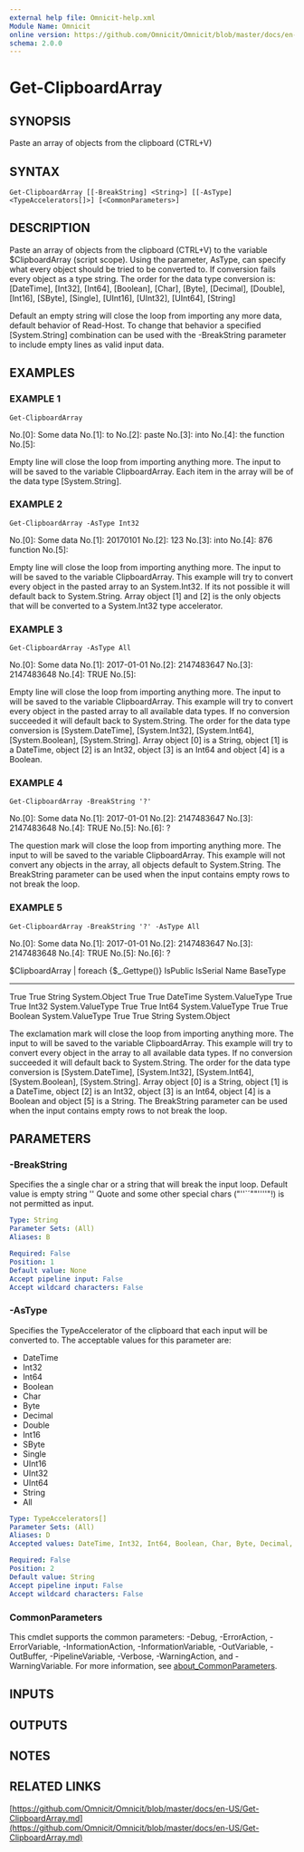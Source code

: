 ```yaml
---
external help file: Omnicit-help.xml
Module Name: Omnicit
online version: https://github.com/Omnicit/Omnicit/blob/master/docs/en-US/Get-ClipboardArray.md
schema: 2.0.0
---
```


# Get-ClipboardArray

## SYNOPSIS
Paste an array of objects from the clipboard (CTRL+V)

## SYNTAX

```
Get-ClipboardArray [[-BreakString] <String>] [[-AsType] <TypeAccelerators[]>] [<CommonParameters>]
```

## DESCRIPTION
Paste an array of objects from the clipboard (CTRL+V) to the variable $ClipboardArray (script scope).
Using the parameter, AsType, can specify what every object should be tried to be converted to.
If conversion fails every object as a type string.
The order for the data type conversion is:
\[DateTime\], \[Int32\], \[Int64\], \[Boolean\], \[Char\], \[Byte\], \[Decimal\], \[Double\], \[Int16\], \[SByte\], \[Single\], \[UInt16\], \[UInt32\], \[UInt64\], \[String\]

Default an empty string will close the loop from importing any more data, default behavior of Read-Host.
To change that behavior a specified \[System.String\] combination can be used with the -BreakString parameter to include empty lines as valid input data.

## EXAMPLES

### EXAMPLE 1
```
Get-ClipboardArray
```

No.\[0\]: Some data
No.\[1\]: to
No.\[2\]: paste
No.\[3\]: into
No.\[4\]: the function
No.\[5\]:

Empty line will close the loop from importing anything more.
The input to will be saved to the variable ClipboardArray.
Each item in the array will be of the data type \[System.String\].

### EXAMPLE 2
```
Get-ClipboardArray -AsType Int32
```

No.\[0\]: Some data
No.\[1\]: 20170101
No.\[2\]: 123
No.\[3\]: into
No.\[4\]: 876 function
No.\[5\]:

Empty line will close the loop from importing anything more.
The input to will be saved to the variable ClipboardArray.
This example will try to convert every object in the pasted array to an System.Int32.
If its not possible it will default back to System.String.
Array object \[1\] and \[2\] is the only objects that will be converted to a System.Int32 type accelerator.

### EXAMPLE 3
```
Get-ClipboardArray -AsType All
```

No.\[0\]: Some data
No.\[1\]: 2017-01-01
No.\[2\]: 2147483647
No.\[3\]: 2147483648
No.\[4\]: TRUE
No.\[5\]:

Empty line will close the loop from importing anything more.
The input to will be saved to the variable ClipboardArray.
This example will try to convert every object in the pasted array to all available data types.
If no conversion succeeded it will default back to System.String.
The order for the data type conversion is \[System.DateTime\], \[System.Int32\], \[System.Int64\], \[System.Boolean\], \[System.String\].
Array object \[0\] is a String, object \[1\] is a DateTime, object \[2\] is an Int32, object \[3\] is an Int64 and object \[4\] is a Boolean.

### EXAMPLE 4
```
Get-ClipboardArray -BreakString '?'
```

No.\[0\]: Some data
No.\[1\]: 2017-01-01
No.\[2\]: 2147483647
No.\[3\]: 2147483648
No.\[4\]: TRUE
No.\[5\]:
No.\[6\]: ?

The question mark will close the loop from importing anything more.
The input to will be saved to the variable ClipboardArray.
This example will not convert any objects in the array, all objects default to System.String.
The BreakString parameter can be used when the input contains empty rows to not break the loop.

### EXAMPLE 5
```
Get-ClipboardArray -BreakString '?' -AsType All
```

No.\[0\]: Some data
No.\[1\]: 2017-01-01
No.\[2\]: 2147483647
No.\[3\]: 2147483648
No.\[4\]: TRUE
No.\[5\]:
No.\[6\]: ?

$ClipboardArray | foreach {$_.Gettype()}
IsPublic IsSerial Name                                     BaseType
-------- -------- ----                                     --------
True     True     String                                   System.Object
True     True     DateTime                                 System.ValueType
True     True     Int32                                    System.ValueType
True     True     Int64                                    System.ValueType
True     True     Boolean                                  System.ValueType
True     True     String                                   System.Object

The exclamation mark will close the loop from importing anything more.
The input to will be saved to the variable ClipboardArray.
This example will try to convert every object in the array to all available data types.
If no conversion succeeded it will default back to System.String.
The order for the data type conversion is \[System.DateTime\], \[System.Int32\], \[System.Int64\], \[System.Boolean\], \[System.String\].
Array object \[0\] is a String, object \[1\] is a DateTime, object \[2\] is an Int32, object \[3\] is an Int64, object \[4\] is a Boolean and object \[5\] is a String.
The BreakString parameter can be used when the input contains empty rows to not break the loop.

## PARAMETERS

### -BreakString
Specifies the a single char or a string that will break the input loop.
Default value is empty string ''
Quote and some other special chars ("''\`´""''''"!) is not permitted as input.

```yaml
Type: String
Parameter Sets: (All)
Aliases: B

Required: False
Position: 1
Default value: None
Accept pipeline input: False
Accept wildcard characters: False
```

### -AsType
Specifies the TypeAccelerator of the clipboard that each input will be converted to.
The acceptable values for this parameter are:
- DateTime
- Int32
- Int64
- Boolean
- Char
- Byte
- Decimal
- Double
- Int16
- SByte
- Single
- UInt16
- UInt32
- UInt64
- String
- All

```yaml
Type: TypeAccelerators[]
Parameter Sets: (All)
Aliases: D
Accepted values: DateTime, Int32, Int64, Boolean, Char, Byte, Decimal, Double, Int16, SByte, Single, UInt16, UInt32, UInt64, String, All

Required: False
Position: 2
Default value: String
Accept pipeline input: False
Accept wildcard characters: False
```

### CommonParameters
This cmdlet supports the common parameters: -Debug, -ErrorAction, -ErrorVariable, -InformationAction, -InformationVariable, -OutVariable, -OutBuffer, -PipelineVariable, -Verbose, -WarningAction, and -WarningVariable. For more information, see [about_CommonParameters](http://go.microsoft.com/fwlink/?LinkID=113216).

## INPUTS

## OUTPUTS

## NOTES

## RELATED LINKS

[https://github.com/Omnicit/Omnicit/blob/master/docs/en-US/Get-ClipboardArray.md](https://github.com/Omnicit/Omnicit/blob/master/docs/en-US/Get-ClipboardArray.md)

